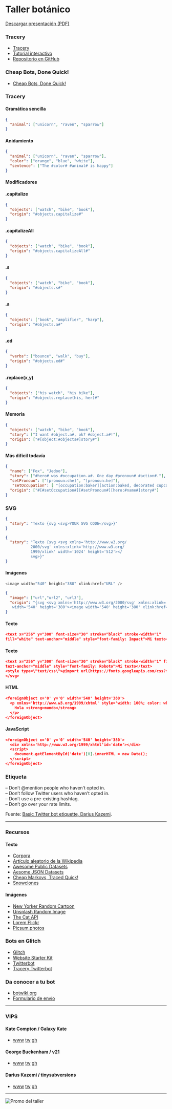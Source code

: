 # Taller botánico

[Descargar presentación (PDF)](https://github.com/javierarce/taller-botanico/blob/master/taller-botanico.pdf)

### Tracery

- [Tracery](http://www.tracery.io)
- [Tutorial interactivo](http://www.crystalcodepalace.com/traceryTut.html)
- [Repositorio en GitHub](https://github.com/galaxykate/tracery)

### Cheap Bots, Done Quick!

- [Cheap Bots, Done Quick!](https://cheapbotsdonequick.com)

### Tracery


#### Gramática sencilla

```json
{
  "animal": ["unicorn", "raven", "sparrow"]
}

```

#### Anidamiento

```json
{
  "animal": ["unicorn", "raven", "sparrow"],
  "color": ["orange", "blue", "white"],   
  "sentence": ["The #color# #animal# is happy"]
}
```

#### Modificadores


#### .capitalize 

```json
{
  "objects": ["watch", "bike", "book"],
  "origin": "#objects.capitalize#"
} 
```

#### .capitalizeAll 

```json
{
  "objects": ["watch", "bike", "book"],
  "origin": "#objects.capitalizeAll#"
}

```
#### .s 

```json
{
  "objects": ["watch", "bike", "book"],
  "origin": "#objects.s#"
}
```

#### .a 

```json
{
  "objects": ["book", "amplifier", "harp"],
  "origin": "#objects.a#"
}
```
#### .ed

```json
{
  "verbs": ["bounce", "walk", "buy"],
  "origin": "#objects.ed#"
}
```

#### .replace(x,y)

```json
{
  "objects": ["his watch", "his bike"],
  "origin": "#objects.replace(his, her)#"
}
```


#### Memoria

```json
{
  "objects": ["watch", "bike", "book"],
  "story": ["I want #object.a#, ok? #object.a#!"],
  "origin": ["#[object:#objects#]story#"]
}
```

#### Más difícil todavía

```json
{ 
  "name": ["Fox", "Jedoo"], 
  "story": ["#hero# was #occupation.a#. One day #pronoun# #action#."], 
  "setPronoun": ["[pronoun:she]", "[pronoun:he]"],
   "setOccupation": [ "[occupation:baker][action:baked, decorated cupcakes, iced a cake]", "[occupation:warrior][action:fought a monster, saved a village]"], 
  "origin": ["#[#setOccupation#][#setPronoun#][hero:#name#]story#"] 
}
```


### SVG

```json
{
  "story": "Texto {svg <svg>YOUR SVG CODE</svg>}"
}
```

```json
{ 
  "story": "Texto {svg <svg xmlns='http://www.w3.org/
           2000/svg' xmlns:xlink='http://www.w3.org/
           1999/xlink' width='1024' height='512'></
           svg>}" 
}
```

#### Imágenes

```js
<image width="540" height="380" xlink:href="URL" />
```

```json
{
  "image": ["url","url2", "url3"],
  "origin": "{svg <svg xmlns='http://www.w3.org/2000/svg' xmlns:xlink='http://www.w3.org/1999/xlink' 
   width='540' height='380'><image width='540' height='380' xlink:href='#image#' /></svg>}"
}
```
#### Texto 

```json
<text x="256" y="300" font-size="30" stroke="black" stroke-width="1" 
fill="white" text-anchor="middle" style="font-family: Impact">Mi texto</text>
```

#### Texto 

```json
<text x="256" y="300" font-size="30" stroke="black" stroke-width="1" fill="white"
text-anchor="middle" style="font-family: Roboto">Mi texto</text>
<style type=\"text/css\">@import url(https://fonts.googleapis.com/css?family=Roboto);</style>
</svg>
```

#### HTML 

```json
<foreignObject x='0' y='0' width='540' height='380'>
  <p xmlns='http://www.w3.org/1999/xhtml' style='width: 100%; color: white; background: black; padding: 20px; margin: 0; font-size:24px;'>
    Hola <strong>mundo</strong>
  </p>
</foreignObject>
```

#### JavaScript 

```json
<foreignObject x='0' y='0' width='540' height='380'> 
  <div xmlns='http://www.w3.org/1999/xhtml'id='date'></div> 
  <script>   
    document.getElementById('date')[0].innerHTML = new Date(); 
  </script> 
</foreignObject>
```




### Etiqueta

– Don’t @mention people who haven’t opted in.  
– Don’t follow Twitter users who haven’t opted in.  
– Don’t use a pre-existing hashtag.  
– Don’t go over your rate limits.  

Fuente: [Basic Twitter bot etiquette, Darius Kazemi](http://tinysubversions.com/2013/03/basic-twitter-bot-etiquette).

---

### Recursos

#### Texto
- [Corpora](http://github.com/dariusk/corpora)
- [Artículo aleatorio de la Wikipedia](http://en.wikipedia.org/wiki/Special:Random)
- [Awesome Public Datasets](http://github.com/awesomedata/awesome-public-datasets)
- [Aesome JSON Datasets](http://github.com/jdorfman/Awesome-JSON-Datasets)
- [Cheap Markovs, Traced Quick!](http://github.com/serin-delaunay/cheapmarkovstracedquick)
- [Snowclones](http://snowclones.org)

#### Imágenes
- [New Yorker Random Cartoon](http://new-yorker-cartoon-url.glitch.me/image)
- [Unsplash Random Image](http://unsplash-proxy.glitch.me/random/1024x512?query=book)
- [The Cat API](http://thecatapi.com/api/images/get?format=src&type=jpg)
- [Lorem Flickr](http://loremflickr.com)
- [Picsum.photos](http://picsum.photos)

### Bots en Glitch
- [Glitch](http://glitch.com)
- [Website Starter Kit](http://glitch.com/website-starter-kit)
- [Twitterbot](http://glitch.com/~twitterbot)
- [Tracery Twitterbot](http://glitch.com/~tracery-twitter-bot)


### Da conocer a tu bot

- [botwiki.org](https://botwiki.org)
- [Formulario de envío](https://docs.google.com/forms/d/e/1FAIpQLSeRFIw2gwVWahveCKI7VJaQsgDHZNMKLXwNFHP1YSD1fX36ug/viewform)


---

### VIPS

#### Kate Compton / Galaxy Kate
- [www](http://www.galaxykate.com) [tw](https://twitter.com/GalaxyKate) [gh](https://github.com/galaxykate/tracery)

#### George Buckenham / v21
- [www](http://v21.io) [tw](https://twitter.com/v21) [gh](https://github.com/v21)

#### Darius Kazemi / tinysubversions
- [www](https://tinysubversions.com) [tw](https://twitter.com/tinysubversions) [gh](http://github.com/dariusk)


---

![Promo del taller](booots.gif)
